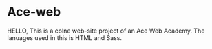 # Ace-web
HELLO,
This is a colne web-site project of an Ace Web Academy.
The lanuages used in this is HTML and Sass.
